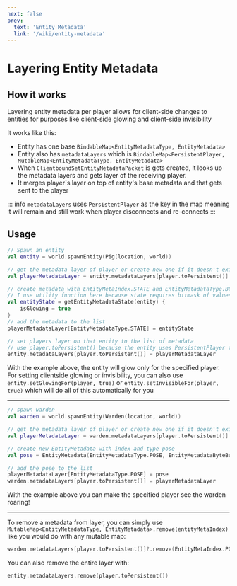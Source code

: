 ```yaml
---
next: false
prev:
  text: 'Entity Metadata'
  link: '/wiki/entity-metadata'
---
```

# Layering Entity Metadata

## How it works

Layering entity metadata per player allows for client-side changes to entities for purposes like client-side glowing and client-side invisibility

It works like this:
- Entity has one base `BindableMap<EntityMetadataType, EntityMetadata>`
- Entity also has `metadataLayers` which is `BindableMap<PersistentPlayer, MutableMap<EntityMetadataType, EntityMetadata>`
- When `ClientboundSetEntityMetadataPacket` is gets created, it looks up the metadata layers and gets layer of the receiving player.
- It merges player`s layer on top of entity's base metadata and that gets sent to the player

::: info
`metadataLayers` uses `PersistentPlayer` as the key in the map meaning it will remain and still work when player disconnects and re-connects
:::

## Usage

```kotlin
// Spawn an entity
val entity = world.spawnEntity(Pig(location, world))

// get the metadata layer of player or create new one if it doesn't exist
val playerMetadataLayer = entity.metadataLayers[player.toPersistent()] ?: mutableMapOf<EntityMetadataType, EntityMetadata>()

// create metadata with EntityMetaIndex.STATE and EntityMetadataType.BYTE that contains things like isGlowing, isInvisible etc.
// I use utility function here because state requires bitmask of values, this makes it easier
val entityState = getEntityMetadataState(entity) {
    isGlowing = true
}
// add the metadata to the list 
playerMetadataLayer[EntityMetadataType.STATE] = entityState

// set players layer on that entity to the list of metadata
// use player.toPersistent() because the entity uses PersistentPlayer to store this information
entity.metadataLayers[player.toPersistent()] = playerMetadataLayer
```
With the example above, the entity will glow only for the specified player. For setting clientside glowing or invisibility, you can also use `entity.setGlowingFor(player, true)` or `entity.setInvisibleFor(player, true)` which will do all of this automatically for you

---

```kotlin
// spawn warden
val warden = world.spawnEntity(Warden(location, world))

// get the metadata layer of player or create new one if it doesn't exist
val playerMetadataLayer = warden.metadataLayers[player.toPersistent()] ?: mutableMapOf<EntityMetadataType, EntityMetadata>()

// create new EntityMetadata with index and type pose
val pose = EntityMetadata(EntityMetadataType.POSE, EntityMetadataByteBufWriter.POSE, EntityPose.ROARING)

// add the pose to the list
playerMetadataLayer[EntityMetadataType.POSE] = pose
warden.metadataLayers[player.toPersistent()] = playerMetadataLayer
```

With the example above you can make the specified player see the warden roaring!

---

To remove a metadata from layer, you can simply use `MutableMap<EntityMetadataType, EntityMetadata>.remove(entityMetaIndex)` like you would do with any mutable map:

```kotlin
warden.metadataLayers[player.toPersistent()]?.remove(EntityMetaIndex.POSE)
```

You can also remove the entire layer with:
```kotlin
entity.metadataLayers.remove(player.toPersistent())
```
